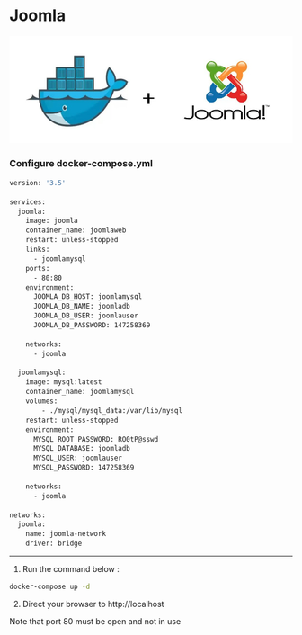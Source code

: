 # Joomla

![joomla](https://raw.githubusercontent.com/zakery1369/pics/master/Joomla.jpg)

### Configure docker-compose.yml

```bash
version: '3.5'

services:
  joomla:
    image: joomla
    container_name: joomlaweb
    restart: unless-stopped
    links:
      - joomlamysql
    ports:
      - 80:80
    environment:
      JOOMLA_DB_HOST: joomlamysql
      JOOMLA_DB_NAME: joomladb
      JOOMLA_DB_USER: joomlauser
      JOOMLA_DB_PASSWORD: 147258369
    
    networks:
      - joomla

  joomlamysql:
    image: mysql:latest
    container_name: joomlamysql
    volumes:
        - ./mysql/mysql_data:/var/lib/mysql
    restart: unless-stopped
    environment:
      MYSQL_ROOT_PASSWORD: RO0tP@sswd
      MYSQL_DATABASE: joomladb
      MYSQL_USER: joomlauser
      MYSQL_PASSWORD: 147258369

    networks:
      - joomla

networks:
  joomla:
    name: joomla-network
    driver: bridge

```

---

1. Run the command below :

```bash
docker-compose up -d
```

2. Direct your browser to http://localhost

Note that port 80 must be open and not in use
